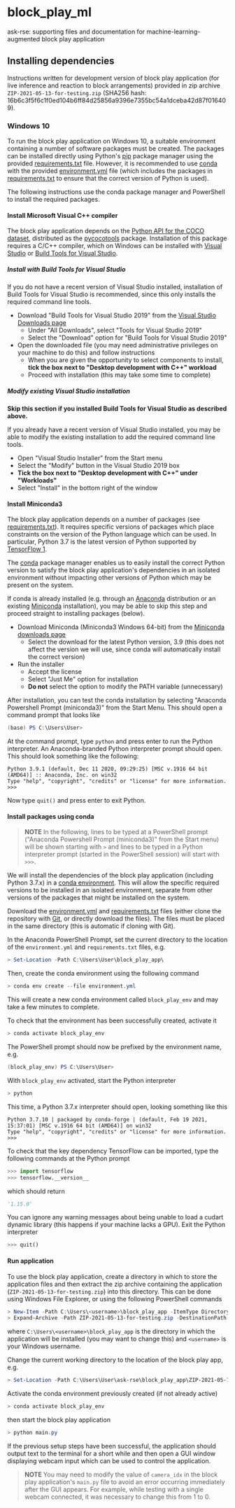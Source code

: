 # block_play_ml
ask-rse: supporting files and documentation for machine-learning-augmented block play application

## Installing dependencies
Instructions written for development version of block play application (for live inference and reaction to block arrangements) provided in zip archive `ZIP-2021-05-13-for-testing.zip` (SHA256 hash: 16b6c3f5f6c1f0ed104b6ff84d25856a9396e7355bc54a1dceba42d87f016409).

### Windows 10
To run the block play application  on Windows 10, a suitable environment containing a number of software packages must be created.
The packages can be installed directly using Python's [pip](https://pip.pypa.io/en/stable/) package manager using the provided [requirements.txt](./requirements.txt) file. 
However, it is recommended to use [conda](https://docs.conda.io/en/latest/) with the provided [environment.yml](./environment.yml) file (which includes the packages in [requirements.txt](./requirements.txt) to ensure that the correct version of Python is used).

The following instructions use the conda package manager and PowerShell to install the required packages.

#### Install Microsoft Visual C++ compiler
The block play application depends on the [Python API for the COCO dataset](https://github.com/cocodataset/cocoapi), distributed as the [pycocotools](https://pypi.org/project/pycocotools/) package. Installation of this package requires a C/C++ compiler, which on Windows can be installed with [Visual Studio](https://visualstudio.microsoft.com/) or [Build Tools for Visual Studio](https://visualstudio.microsoft.com/downloads/).


##### Install with Build Tools for Visual Studio
If you do not have a recent version of Visual Studio installed, installation of Build Tools for Visual Studio is recommended, since this only installs the required command line tools.

* Download "Build Tools for Visual Studio 2019" from the [Visual Studio Downloads page](https://visualstudio.microsoft.com/downloads)
  - Under "All Downloads", select "Tools for Visual Studio 2019"
  - Select the "Download" option for "Build Tools for Visual Studio 2019"
* Open the downloaded file (you may need administrative privileges on your machine to do this) and follow instructions
  - When you are given the opportunity to select components to install, **tick the box next to "Desktop development with C++" workload**
  - Proceed with installation (this may take some time to complete)

##### Modify existing Visual Studio installation
**Skip this section if you installed Build Tools for Visual Studio as described above.**

If you already have a recent version of Visual Studio installed, you may be able to modify the existing installation to add the required command line tools.

* Open "Visual Studio Installer" from the Start menu
* Select the "Modify" button in the Visual Studio 2019 box
* **Tick the box next to "Desktop development with C++" under "Workloads"**
* Select "Install" in the bottom right of the window

#### Install Miniconda3
The block play application depends on a number of packages (see [requirements.txt](./requirements.txt)). It requires specific versions of packages which place constraints on the version of the Python language which can be used. In particular, Python 3.7 is the latest version of Python supported by [TensorFlow 1](https://www.tensorflow.org/versions). 

The [conda](https://docs.conda.io/en/latest/) package manager enables us to easily install the correct Python version to satisfy the block play application's dependencies in an isolated environment without impacting other versions of Python which may be present on the system.

If conda is already installed (e.g. through an [Anaconda](https://www.anaconda.com/) distribution or an existing [Miniconda](https://docs.conda.io/en/latest/miniconda.html) installation), you may be able to skip this step and proceed straight to installing packages (below).

* Download Miniconda (Miniconda3 Windows 64-bit) from the [Miniconda downloads page](https://docs.conda.io/en/latest/miniconda.html)
  - Select the download for the latest Python version, 3.9 (this does not affect the version we will use, since conda will automatically install the correct version)
* Run the installer
  - Accept the license
  - Select "Just Me" option for installation
  - **Do not** select the option to modify the PATH variable (unnecessary)

After installation, you can test the conda installation by selecting "Anaconda Powershell Prompt (miniconda3)" from the Start Menu. This should open a command prompt that looks like
```PowerShell
(base) PS C:\Users\User>
```

At the command prompt, type `python` and press enter to run the Python interpreter. 
An Anaconda-branded Python interpreter prompt should open. This should look something like the following:
```
Python 3.9.1 (default, Dec 11 2020, 09:29:25) [MSC v.1916 64 bit (AMD64)] :: Anaconda, Inc. on win32
Type "help", "copyright", "credits" or "license" for more information.
>>>
```
Now type `quit()` and press enter to exit Python.

#### Install packages using conda
> **NOTE** In the following, lines to be typed at a PowerShell prompt ("Anaconda Powershell Prompt (miniconda3)" from the Start menu) will be shown starting with `>` and lines to be typed in a Python interpreter prompt (started in the PowerShell session) will start with `>>>`.

We will install the dependencies of the block play application (including Python 3.7.x) in a [conda environment](https://conda.io/projects/conda/en/latest/user-guide/concepts/environments.html).
This will allow the specific required versions to be installed in an isolated environment, separate from other versions of the packages that might be installed on the system. 

Download the [environment.yml](./environment.yml) and [requirements.txt](./requirements.txt) files (either clone the repository with [Git](https://git-scm.com/), or directly download the files).
The files must be placed in the same directory (this is automatic if cloning with Git).

In the Anaconda PowerShell Prompt, set the current directory to the location of the `environment.yml` and `requirements.txt` files, e.g.
```PowerShell
> Set-Location -Path C:\Users\User\block_play_app\
```
Then, create the conda environment using the following command
```PowerShell
> conda env create --file environment.yml
```
This will create a new conda environment called `block_play_env` and may take a few minutes to complete.

To check that the environment has been successfully created, activate it
```PowerShell
> conda activate block_play_env
```
The PowerShell prompt should now be prefixed by the environment name, e.g.
```PowerShell
(block_play_env) PS C:\Users\User>
```

With `block_play_env` activated, start the Python interpreter
```PowerShell
> python
```
This time, a Python 3.7.x interpreter should open, looking something like this
```
Python 3.7.10 | packaged by conda-forge | (default, Feb 19 2021, 15:37:01) [MSC v.1916 64 bit (AMD64)] on win32
Type "help", "copyright", "credits" or "license" for more information.
>>>
```
To check that the key dependency TensorFlow can be imported, type the following commands at the Python prompt
```python
>>> import tensorflow
>>> tensorflow.__version__
```
which should return
```python
'1.15.0'
```
You can ignore any warning messages about being unable to load a cudart dynamic library (this happens if your machine lacks a GPU).
Exit the Python interpreter
```python
>>> quit()
```

#### Run application
To use the block play application, create a directory in which to store the application files and then extract the zip archive containing the application (`ZIP-2021-05-13-for-testing.zip`) into this directory.
This can be done using Windows File Explorer, or using the following PowerShell commands
```PowerShell
> New-Item -Path C:\Users\<username>\block_play_app -ItemType Directory
> Expand-Archive -Path ZIP-2021-05-13-for-testing.zip -DestinationPath C:\Users\<username>\block_play_app
```
where `C:\Users\<username>\block_play_app` is the directory in which the application will be installed (you may want to change this) and `<username>` is your Windows username.

Change the current working directory to the location of the block play app, e.g.
```PowerShell
> Set-Location -Path C:\Users\User\ask-rse\block_play_app\ZIP-2021-05-13-for-testing\
```
Activate the conda environment previously created (if not already active)
```PowerShell
> conda activate block_play_env
```
then start the block play application
```PowerShell
> python main.py
```
If the previous setup steps have been successful, the application should output text to the terminal for a short while and then open a GUI window displaying webcam input which can be used to control the application.

> **NOTE** You may need to modify the value of `camera_idx` in the block play application's `main.py` file to avoid an error occurring immediately after the GUI appears.
> For example, while testing with a single webcam connected, it was necessary to change this from 1 to 0.
